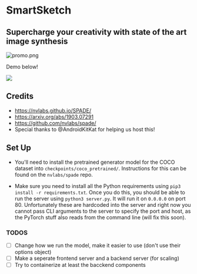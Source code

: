 # SmartSketch

## Supercharge your creativity with state of the art image synthesis

![promo.png](promo.png)

Demo below!

[![](http://img.youtube.com/vi/HfsO59TCnq8/0.jpg)](http://www.youtube.com/watch?v=HfsO59TCnq8 "AI Background Landscape Painting Using SmartSketch XYZ")

## Credits

- https://nvlabs.github.io/SPADE/
- https://arxiv.org/abs/1903.07291
- https://github.com/nvlabs/spade/
- Special thanks to @AndroidKitKat for helping us host this!

## Set Up

- You'll need to install the pretrained generator model for the COCO dataset into `checkpoints/coco_pretrained/`. Instructions for this can be found on the `nvlabs/spade` repo.

- Make sure you need to install all the Python requirements using `pip3 install -r requirements.txt`. Once you do this, you should be able to run the server using `python3 server.py`. It will run it on `0.0.0.0` on port 80. Unfortunately these are hardcoded into the server and right now you cannot pass CLI arguments to the server to specify the port and host, as the PyTorch stuff also reads from the command line (will fix this soon).

### TODOS

- [ ] Change how we run the model, make it easier to use (don't use their options object)
- [ ] Make a seperate frontend server and a backend server (for scaling)
- [ ] Try to containerize at least the bacckend components
